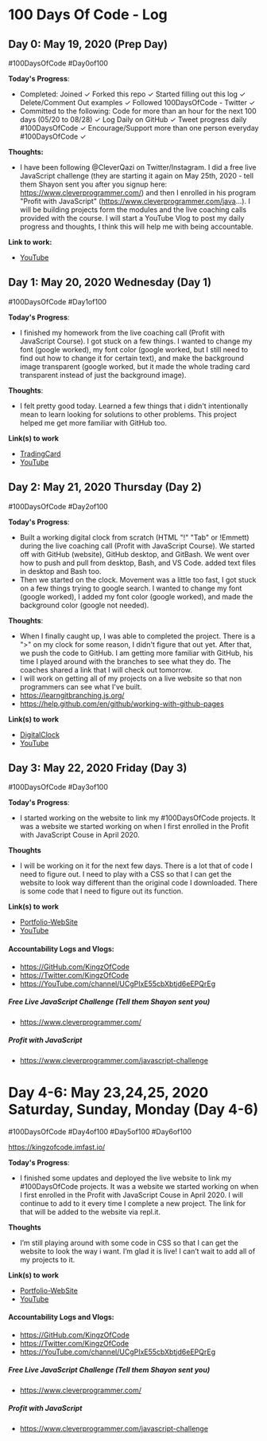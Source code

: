 # 100 Days Of Code - Log

## Day 0: May 19, 2020 (Prep Day)
#100DaysOfCode #Day0of100

**Today's Progress**:
- Completed: Joined ✓ Forked this repo ✓ Started filling out this log ✓ Delete/Comment Out examples ✓ Followed 100DaysOfCode - Twitter ✓
- Committed to the following: Code for more than an hour for the next 100 days (05/20 to 08/28) ✓ Log Daily on GitHub ✓ Tweet progress daily #100DaysOfCode ✓ Encourage/Support more than one person everyday #100DaysOfCode ✓

**Thoughts:**
- I have been following @CleverQazi on Twitter/Instagram.  I did a free live JavaScript challenge (they are starting it again on May 25th, 2020 - tell them Shayon sent you after you signup here: https://www.cleverprogrammer.com/) and then I enrolled in his program "Profit with JavaScript" (https://www.cleverprogrammer.com/java...). I will be building projects form the modules and the live coaching calls provided with the course. I will start a YouTube Vlog to post my daily progress and thoughts, I think this will help me with being accountable.

**Link to work:**
- [YouTube](https://youtu.be/DEH3JKGZBT8)


## Day 1: May 20, 2020 Wednesday (Day 1)
#100DaysOfCode #Day1of100

**Today's Progress**:
- I finished my homework from the live coaching call (Profit with JavaScript Course).  I got stuck on a few things.  I wanted to change my font (google worked), my font color (google worked, but I still need to find out how to change it for certain text), and make the background image transparent (google worked, but it made the whole trading card transparent instead of just the background image).

**Thoughts**:
- I felt pretty good today.  Learned a few things that i didn't intentionally mean to learn looking for solutions to other problems.  This project helped me get more familiar with GitHub too.

**Link(s) to work**
- [TradingCard](https://github.com/KingzOfCode/SCsLiveCalls)
- [YouTube](https://youtu.be/W8gRPqcoBts)


## Day 2: May 21, 2020 Thursday (Day 2)
#100DaysOfCode #Day2of100

**Today's Progress**:
- Built a working digital clock from scratch (HTML "!" "Tab" or !Emmett) during the live coaching call (Profit with JavaScript Course).  We started off with GitHub (website), GitHub desktop, and GitBash.  We went over how to push and pull from desktop, Bash, and VS Code.  added text files in desktop and Bash too.
- Then we started on the clock.  Movement was a little too fast, I got stuck on a few things trying to google search.  I wanted to change my font (google worked), I added my font color (google worked), and made the background color (google not needed).

**Thoughts**:
- When I finally caught up, I was able to completed the project.  There is a ">" on my clock for some reason, I didn't figure that out yet.  After that, we push the code to GitHub.  I am getting more familiar with GitHub, his time I played around with the branches to see what they do.  The coaches shared a link that I will check out tomorrow.
- I will work on getting all of my projects on a live website so that non programmers can see what I've built.
- https://learngitbranching.js.org/
- https://help.github.com/en/github/working-with-github-pages

**Link(s) to work**
- [DigitalClock](https://github.com/KingzOfCode/SCsLiveCall0521)
- [YouTube](https://youtu.be/EgqD6MbFVXg)


## Day 3: May 22, 2020 Friday (Day 3)
#100DaysOfCode #Day3of100

**Today's Progress**:
- I started working on the website to link my #100DaysOfCode projects.  It was a website we started working on when I first enrolled in the Profit with JavaScript Couse in April 2020.  

**Thoughts**
- I will be working on it for the next few days.  There is a lot that of code I need to figure out.  I need to play with a CSS so that I can get the website to look way different than the original code I downloaded.  There is some code that I need to figure out its function.

**Link(s) to work**
- [Portfolio-WebSite](https://github.com/KingzOfCode/Portfolio-Website)
- [YouTube](ComingSoon)

#### Accountability Logs and Vlogs:
- https://GitHub.com/KingzOfCode
- https://Twitter.com/KingzOfCode
- https://YouTube.com/channel/UCgPIxE55cbXbtjd6eEPQrEg

##### Free Live JavaScript Challenge (Tell them Shayon sent you)
- https://www.cleverprogrammer.com/
##### Profit with JavaScript
- https://www.cleverprogrammer.com/javascript-challenge


# Day 4-6: May 23,24,25, 2020 Saturday, Sunday, Monday (Day 4-6)
#100DaysOfCode #Day4of100 #Day5of100 #Day6of100

https://kingzofcode.imfast.io/

**Today's Progress**:
- I finished some updates and deployed the live website to link my #100DaysOfCode projects.  It was a website we started working on when I first enrolled in the Profit with JavaScript Couse in April 2020.  I will continue to add to it every time I complete a new project. The link for that will be added to the website via repl.it. 

**Thoughts**
- I’m still playing around with some code in CSS so that I can get the website to look the way i want. I’m glad it is live! I can’t wait to add all of my projects to it. 

**Link(s) to work**
- [Portfolio-WebSite](https://github.com/KingzOfCode/Portfolio-Website)
- [YouTube](ComingSoon)

#### Accountability Logs and Vlogs:
- https://GitHub.com/KingzOfCode
- https://Twitter.com/KingzOfCode
- https://YouTube.com/channel/UCgPIxE55cbXbtjd6eEPQrEg

##### Free Live JavaScript Challenge (Tell them Shayon sent you)
- https://www.cleverprogrammer.com/
##### Profit with JavaScript
- https://www.cleverprogrammer.com/javascript-challenge
